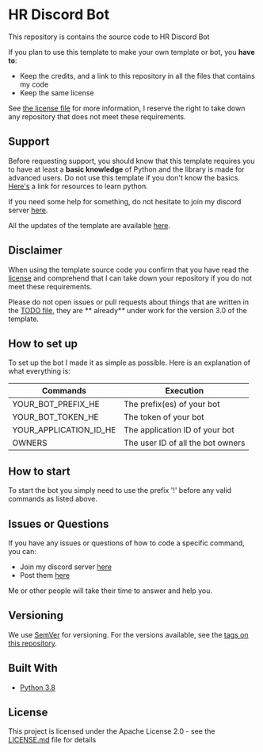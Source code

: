 # HR Discord Bot

This repository is contains the source code to HR Discord Bot

If you plan to use this template to make your own template or bot, you **have to**:

- Keep the credits, and a link to this repository in all the files that contains my code
- Keep the same license

See [the license file](https://github.com/HarshitRaushan) for more
information, I reserve the right to take down any repository that does not meet these requirements.

## Support

Before requesting support, you should know that this template requires you to have at least a **basic knowledge** of
Python and the library is made for advanced users. Do not use this template if you don't know the
basics. [Here's](https://pythondiscord.com/pages/resources) a link for resources to learn python.

If you need some help for something, do not hesitate to join my discord server [here](https://discord.gg/tGJbhMqr).

All the updates of the template are available [here](UPDATES.md).

## Disclaimer

When using the template source code you confirm that you have read the [license](LICENSE.md) and comprehend that I can take down
your repository if you do not meet these requirements.

Please do not open issues or pull requests about things that are written in the [TODO file](TODO.md), they are **
already** under work for the version 3.0 of the template.

## How to set up

To set up the bot I made it as simple as possible. 
Here is an explanation of what everything is:

| Commands                  | Execution                                                           |
| ------------------------- | ----------------------------------------------------------------------|
| YOUR_BOT_PREFIX_HE        | The prefix(es) of your bot                                            |
| YOUR_BOT_TOKEN_HE         | The token of your bot                                                 |
| YOUR_APPLICATION_ID_HE    | The application ID of your bot                                        |
| OWNERS                    | The user ID of all the bot owners                                     |

## How to start

To start the bot you simply need to use the prefix '!' before any valid commands as listed above. 

## Issues or Questions
If you have any issues or questions of how to code a specific command, you can:

* Join my discord server [here](https://discord.gg/tGJbhMqr)
* Post them [here](https://github.com/HarshitRaushan)

Me or other people will take their time to answer and help you.

## Versioning

We use [SemVer](http://semver.org) for versioning. For the versions available, see
the [tags on this repository](https://github.com/HarshitRaushan).

## Built With

* [Python 3.8](https://www.python.org/)

## License

This project is licensed under the Apache License 2.0 - see the [LICENSE.md](LICENSE.md) file for details

